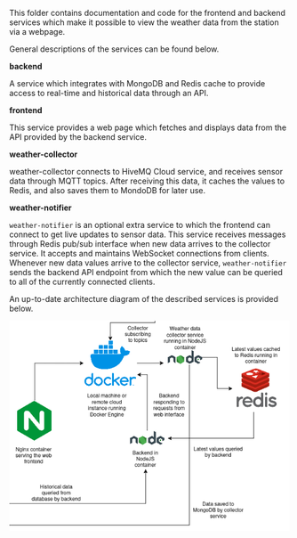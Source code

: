 This folder contains documentation and code for the frontend and backend services which make it possible to view the weather data from the station via a webpage.

General descriptions of the services can be found below.

**backend**

A service which integrates with MongoDB and Redis cache to provide access to real-time and historical data through an API.

**frontend**

This service provides a web page which fetches and displays data from the API provided by the backend service.

**weather-collector**

weather-collector connects to HiveMQ Cloud service, and receives sensor data through MQTT topics. After receiving this data, it caches the values to Redis, and also saves them to MondoDB for later use.

**weather-notifier**

`weather-notifier` is an optional extra service to which the frontend can connect to get live updates to sensor data. This service receives messages through Redis pub/sub interface when new data arrives to the collector service. It accepts and maintains WebSocket connections from clients. Whenever new data values arrive to the collector service, `weather-notifier` sends the backend API endpoint from which the new value can be queried to all of the currently connected clients.

An up-to-date architecture diagram of the described services is provided below.

![Services diagram](../img/services-diagram.png)
